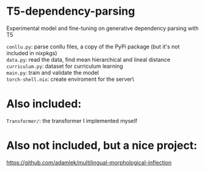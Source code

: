 # T5-dependency-parsing
Experimental model and fine-tuning on generative dependency parsing with T5

`conllu.py`: parse conllu files, a copy of the PyPi package (but it's not included in nixpkgs)\
`data.py`: read the data, find mean hierarchical and lineal distance\
`curriculum.py`: dataset for curriculum learning\
`main.py`: train and validate the model\
`torch-shell.nix`: create enviroment for the server\

# Also included:
`Transformer/`: the transformer I implemented myself

# Also not included, but a nice project:
https://github.com/adamlek/multilingual-morphological-inflection

